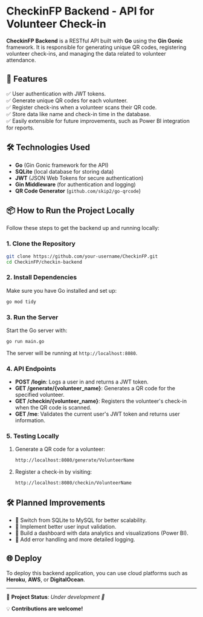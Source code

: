 # CheckinFP Backend - API for Volunteer Check-in

**CheckinFP Backend** is a RESTful API built with **Go** using the **Gin Gonic** framework. It is responsible for generating unique QR codes, registering volunteer check-ins, and managing the data related to volunteer attendance.

## 🚀 Features

✅ User authentication with JWT tokens.  
✅ Generate unique QR codes for each volunteer.  
✅ Register check-ins when a volunteer scans their QR code.  
✅ Store data like name and check-in time in the database.  
✅ Easily extensible for future improvements, such as Power BI integration for reports.

## 🛠 Technologies Used

- **Go** (Gin Gonic framework for the API)
- **SQLite** (local database for storing data)
- **JWT** (JSON Web Tokens for secure authentication)
- **Gin Middleware** (for authentication and logging)
- **QR Code Generator** (`github.com/skip2/go-qrcode`)

## 📦 How to Run the Project Locally

Follow these steps to get the backend up and running locally:

### 1. Clone the Repository

```sh
git clone https://github.com/your-username/CheckinFP.git
cd CheckinFP/checkin-backend
```

### 2. Install Dependencies

Make sure you have Go installed and set up:

```sh
go mod tidy
```

### 3. Run the Server

Start the Go server with:

```sh
go run main.go
```

The server will be running at `http://localhost:8080`.

### 4. API Endpoints

- **POST /login**: Logs a user in and returns a JWT token.
- **GET /generate/{volunteer_name}**: Generates a QR code for the specified volunteer.
- **GET /checkin/{volunteer_name}**: Registers the volunteer's check-in when the QR code is scanned.
- **GET /me**: Validates the current user's JWT token and returns user information.

### 5. Testing Locally

1. Generate a QR code for a volunteer:
   ```sh
   http://localhost:8080/generate/VolunteerName
   ```
2. Register a check-in by visiting:
   ```sh
   http://localhost:8080/checkin/VolunteerName
   ```

## 🛠 Planned Improvements

- 📌 Switch from SQLite to MySQL for better scalability.
- 📌 Implement better user input validation.
- 📌 Build a dashboard with data analytics and visualizations (Power BI).
- 📌 Add error handling and more detailed logging.

## 🌐 Deploy

To deploy this backend application, you can use cloud platforms such as **Heroku**, **AWS**, or **DigitalOcean**.

---

📌 **Project Status**: *Under development 🚧*

💡 **Contributions are welcome!**
